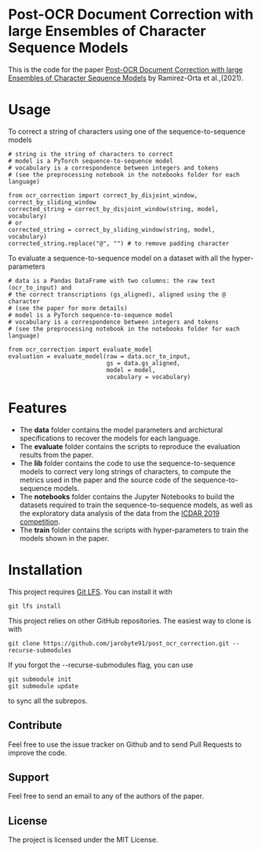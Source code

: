 # Post-OCR Document Correction with large Ensembles of Character Sequence Models

This is the code for the paper [Post-OCR Document Correction with large Ensembles of Character Sequence Models](https://arxiv.org/abs/2109.06264) by Ramirez-Orta et al.,(2021).

# Usage

To correct a string of characters using one of the sequence-to-sequence models

    # string is the string of characters to correct
    # model is a PyTorch sequence-to-sequence model
    # vocabulary is a correspondence between integers and tokens 
    # (see the preprocessing notebook in the notebooks folder for each language)
    
    from ocr_correction import correct_by_disjoint_window, correct_by_sliding_window
    corrected_string = correct_by_disjoint_window(string, model, vocabulary)
    # or
    corrected_string = correct_by_sliding_window(string, model, vocabulary)
    corrected_string.replace("@", "") # to remove padding character
    
To evaluate a sequence-to-sequence model on a dataset with all the hyper-parameters

    # data is a Pandas DataFrame with two columns: the raw text (ocr_to_input) and  
    # the correct transcriptions (gs_aligned), aligned using the @ character 
    # (see the paper for more details)
    # model is a PyTorch sequence-to-sequence model
    # vocabulary is a correspondence between integers and tokens 
    # (see the preprocessing notebook in the notebooks folder for each language)
    
    from ocr_correction import evaluate_model
    evaluation = evaluate_model(raw = data.ocr_to_input, 
                                gs = data.gs_aligned,
                                model = model,
                                vocabulary = vocabulary)
# Features

* The **data** folder contains the model parameters and archictural specifications to recover the models for each language.
* The **evaluate** folder contains the scripts to reproduce the evaluation results from the paper.
* The **lib** folder contains the code to use the sequence-to-sequence models to correct very long strings of characters, to compute the metrics used in the paper and the source code of the sequence-to-sequence models.
* The **notebooks** folder contains the Jupyter Notebooks to build the datasets required to train the sequence-to-sequence models, as well as the exploratory data analysis of the data from the [ICDAR 2019 competition](https://sites.google.com/view/icdar2019-postcorrectionocr).
* The **train** folder contains the scripts with hyper-parameters to train the models shown in the paper.

# Installation

This project requires [Git LFS](https://git-lfs.github.com/). You can install it with

    git lfs install

This project relies on other GitHub repositories. The easiest way to clone is with 

    git clone https://github.com/jarobyte91/post_ocr_correction.git --recurse-submodules

If you forgot the --recurse-submodules flag, you can use 

    git submodule init
    git submodule update

to sync all the subrepos. 

## Contribute

Feel free to use the issue tracker on Github and to send Pull Requests to improve the code.

## Support

Feel free to send an email to any of the authors of the paper.

## License

The project is licensed under the MIT License.

